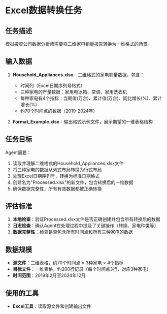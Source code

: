 # Excel数据转换任务

## 任务描述
模拟投资公司数据分析师需要将二维家电销量报告转换为一维格式的场景。

## 输入数据
1. **Household_Appliances.xlsx** - 二维格式的家电销量数据，包含：
   - 时间列（Excel日期序列号格式）
   - 三种家电的产量数据：家用电冰箱、空调、家用洗衣机
   - 每种家电有4个指标：当期值(万台)、累计值(万台)、同比增长(%)、累计增长(%)
   - 约70个时间点的数据（2019-2024年）

2. **Format_Example.xlsx** - 输出格式示例文件，展示期望的一维表格结构

## 任务目标
Agent需要：
1. 读取并理解二维格式的Household_Appliances.xlsx文件
2. 将三种家电的数据从列式布局转换为行式布局
3. 处理Excel日期序列号，转换为标准日期格式
4. 创建名为"Processed.xlsx"的新文件，包含转换后的一维数据
5. 确保数据完整性，所有有效数据都被正确转换

## 评估标准
1. **本地检查**：验证Processed.xlsx文件是否正确创建并包含所有转换后的数据
2. **日志检查**：确认Agent在处理过程中提及了关键操作（转换、家电种类等）
3. **数据完整性**：检查是否包含所有时间点和所有三种家电的数据

## 数据规模
- **源文件**：二维表格，约70个时间点 × 3种家电 × 4个指标
- **目标文件**：一维表格，约200行记录（每个时间点3行，对应3种家电）
- **时间范围**：2019年2月至2024年12月

## 使用的工具
- **Excel工具**：读取源文件和创建输出文件
